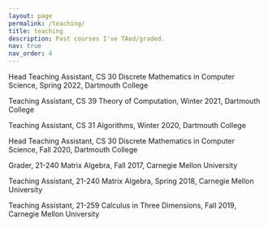 ```yaml
---
layout: page
permalink: /teaching/
title: teaching
description: Past courses I've TAed/graded. 
nav: true
nav_order: 4
---
```


Head Teaching Assistant, CS 30 Discrete Mathematics in Computer Science, Spring 2022, Dartmouth College

Teaching Assistant, CS 39 Theory of Computation, Winter 2021, Dartmouth College

Teaching Assistant, CS 31 Algorithms, Winter 2020, Dartmouth College

Head Teaching Assistant, CS 30 Discrete Mathematics in Computer Science, Fall 2020, Dartmouth College

Grader, 21-240 Matrix Algebra, Fall 2017, Carnegie Mellon University

Teaching Assistant, 21-240 Matrix Algebra, Spring 2018, Carnegie Mellon University

Teaching Assistant, 21-259 Calculus in Three Dimensions, Fall 2019, Carnegie Mellon University
